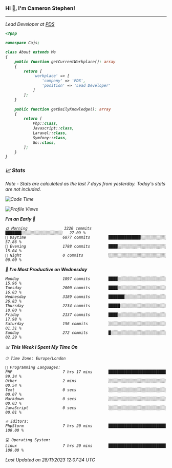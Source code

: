 ### Hi 👋, I'm Cameron Stephen!
<hr>
<p><em>Lead Developer at <a href="https://prindatasolutions.co.uk">PDS</a></p>


```php
<?php

namespace Cajs;

class About extends Me
{
    public function getCurrentWorkplace(): array
    {
        return [
            'workplace' => [
                'company' => 'PDS',
                'position' => 'Lead Developer'
            ]
        ];
    }

    public function getDailyKnowledge(): array
    {
        return [
            Php::class,
            Javascript::class,
            Laravel::class,
            Symfony::class,
            Go::class,
        ];
    }
}
```

### 📈 Stats
<p><em>Note - Stats are calculated as the last 7 days from yesterday. Today's stats are not included.</em></p>


<!--START_SECTION:waka-->
![Code Time](http://img.shields.io/badge/Code%20Time-3%2C621%20hrs%2023%20mins-blue)

![Profile Views](http://img.shields.io/badge/Profile%20Views-0-blue)

**I'm an Early 🐤** 

```text
🌞 Morning                3220 commits        ███████░░░░░░░░░░░░░░░░░░   27.09 % 
🌆 Daytime                6877 commits        ██████████████░░░░░░░░░░░   57.86 % 
🌃 Evening                1788 commits        ████░░░░░░░░░░░░░░░░░░░░░   15.04 % 
🌙 Night                  0 commits           ░░░░░░░░░░░░░░░░░░░░░░░░░   00.00 % 
```
📅 **I'm Most Productive on Wednesday** 

```text
Monday                   1897 commits        ████░░░░░░░░░░░░░░░░░░░░░   15.96 % 
Tuesday                  2000 commits        ████░░░░░░░░░░░░░░░░░░░░░   16.83 % 
Wednesday                3189 commits        ███████░░░░░░░░░░░░░░░░░░   26.83 % 
Thursday                 2234 commits        █████░░░░░░░░░░░░░░░░░░░░   18.80 % 
Friday                   2137 commits        ████░░░░░░░░░░░░░░░░░░░░░   17.98 % 
Saturday                 156 commits         ░░░░░░░░░░░░░░░░░░░░░░░░░   01.31 % 
Sunday                   272 commits         █░░░░░░░░░░░░░░░░░░░░░░░░   02.29 % 
```


📊 **This Week I Spent My Time On** 

```text
🕑︎ Time Zone: Europe/London

💬 Programming Languages: 
PHP                      7 hrs 17 mins       █████████████████████████   99.34 % 
Other                    2 mins              ░░░░░░░░░░░░░░░░░░░░░░░░░   00.54 % 
Text                     0 secs              ░░░░░░░░░░░░░░░░░░░░░░░░░   00.07 % 
Markdown                 0 secs              ░░░░░░░░░░░░░░░░░░░░░░░░░   00.03 % 
JavaScript               0 secs              ░░░░░░░░░░░░░░░░░░░░░░░░░   00.01 % 

🔥 Editors: 
PhpStorm                 7 hrs 20 mins       █████████████████████████   100.00 % 

💻 Operating System: 
Linux                    7 hrs 20 mins       █████████████████████████   100.00 % 
```


 Last Updated on 28/11/2023 12:07:24 UTC
<!--END_SECTION:waka-->
